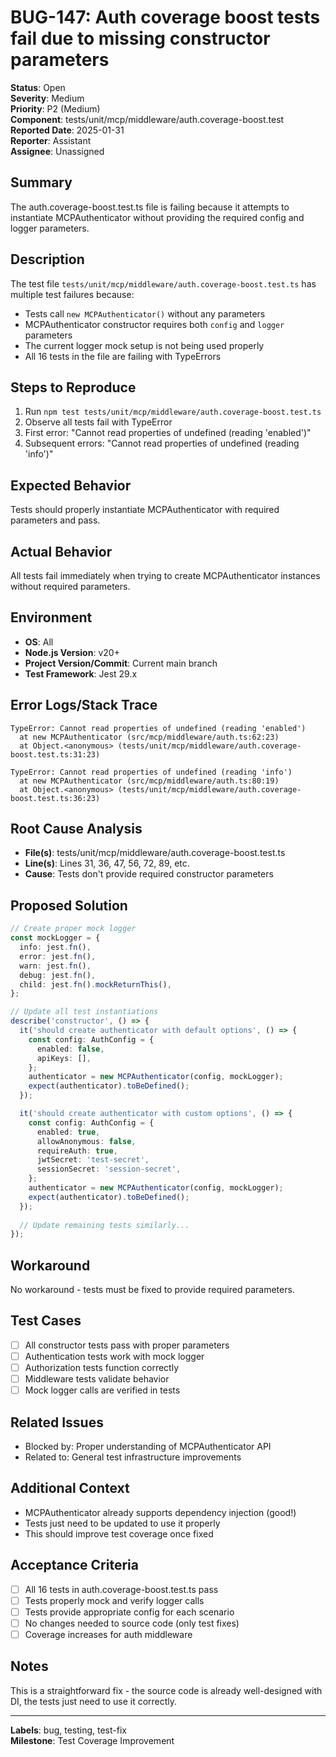 # BUG-147: Auth coverage boost tests fail due to missing constructor parameters

**Status**: Open  
**Severity**: Medium  
**Priority**: P2 (Medium)  
**Component**: tests/unit/mcp/middleware/auth.coverage-boost.test  
**Reported Date**: 2025-01-31  
**Reporter**: Assistant  
**Assignee**: Unassigned

## Summary

The auth.coverage-boost.test.ts file is failing because it attempts to instantiate MCPAuthenticator without providing the required config and logger parameters.

## Description

The test file `tests/unit/mcp/middleware/auth.coverage-boost.test.ts` has multiple test failures because:

- Tests call `new MCPAuthenticator()` without any parameters
- MCPAuthenticator constructor requires both `config` and `logger` parameters
- The current logger mock setup is not being used properly
- All 16 tests in the file are failing with TypeErrors

## Steps to Reproduce

1. Run `npm test tests/unit/mcp/middleware/auth.coverage-boost.test.ts`
2. Observe all tests fail with TypeError
3. First error: "Cannot read properties of undefined (reading 'enabled')"
4. Subsequent errors: "Cannot read properties of undefined (reading 'info')"

## Expected Behavior

Tests should properly instantiate MCPAuthenticator with required parameters and pass.

## Actual Behavior

All tests fail immediately when trying to create MCPAuthenticator instances without required parameters.

## Environment

- **OS**: All
- **Node.js Version**: v20+
- **Project Version/Commit**: Current main branch
- **Test Framework**: Jest 29.x

## Error Logs/Stack Trace

```
TypeError: Cannot read properties of undefined (reading 'enabled')
  at new MCPAuthenticator (src/mcp/middleware/auth.ts:62:23)
  at Object.<anonymous> (tests/unit/mcp/middleware/auth.coverage-boost.test.ts:31:23)

TypeError: Cannot read properties of undefined (reading 'info')
  at new MCPAuthenticator (src/mcp/middleware/auth.ts:80:19)
  at Object.<anonymous> (tests/unit/mcp/middleware/auth.coverage-boost.test.ts:36:23)
```

## Root Cause Analysis

- **File(s)**: tests/unit/mcp/middleware/auth.coverage-boost.test.ts
- **Line(s)**: Lines 31, 36, 47, 56, 72, 89, etc.
- **Cause**: Tests don't provide required constructor parameters

## Proposed Solution

```typescript
// Create proper mock logger
const mockLogger = {
  info: jest.fn(),
  error: jest.fn(),
  warn: jest.fn(),
  debug: jest.fn(),
  child: jest.fn().mockReturnThis(),
};

// Update all test instantiations
describe('constructor', () => {
  it('should create authenticator with default options', () => {
    const config: AuthConfig = {
      enabled: false,
      apiKeys: [],
    };
    authenticator = new MCPAuthenticator(config, mockLogger);
    expect(authenticator).toBeDefined();
  });

  it('should create authenticator with custom options', () => {
    const config: AuthConfig = {
      enabled: true,
      allowAnonymous: false,
      requireAuth: true,
      jwtSecret: 'test-secret',
      sessionSecret: 'session-secret',
    };
    authenticator = new MCPAuthenticator(config, mockLogger);
    expect(authenticator).toBeDefined();
  });
  
  // Update remaining tests similarly...
});
```

## Workaround

No workaround - tests must be fixed to provide required parameters.

## Test Cases

- [ ] All constructor tests pass with proper parameters
- [ ] Authentication tests work with mock logger
- [ ] Authorization tests function correctly
- [ ] Middleware tests validate behavior
- [ ] Mock logger calls are verified in tests

## Related Issues

- Blocked by: Proper understanding of MCPAuthenticator API
- Related to: General test infrastructure improvements

## Additional Context

- MCPAuthenticator already supports dependency injection (good!)
- Tests just need to be updated to use it properly
- This should improve test coverage once fixed

## Acceptance Criteria

- [ ] All 16 tests in auth.coverage-boost.test.ts pass
- [ ] Tests properly mock and verify logger calls
- [ ] Tests provide appropriate config for each scenario
- [ ] No changes needed to source code (only test fixes)
- [ ] Coverage increases for auth middleware

## Notes

This is a straightforward fix - the source code is already well-designed with DI, the tests just need to use it correctly.

---

**Labels**: bug, testing, test-fix  
**Milestone**: Test Coverage Improvement